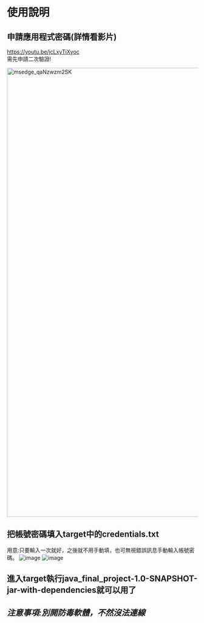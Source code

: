 # 使用說明
## 申請應用程式密碼(詳情看影片)
https://youtu.be/jcLxyTiXyoc <br>
需先申請二次驗證!

<img width="1182" alt="msedge_qaNzwzm2SK" src="https://github.com/kevin01157007/java_final_project/assets/134579142/07bae4a8-d1c7-4607-ba11-5018030616ec">

## 把帳號密碼填入target中的credentials.txt
用意:只要輸入一次就好，之後就不用手動填，也可無視錯誤訊息手動輸入帳號密碼。
![image](https://github.com/kevin01157007/java_final_project/assets/152252977/f6f3264e-7344-42c1-8ecf-ec087f205e24)
![image](https://github.com/kevin01157007/java_final_project/assets/152252977/4b698ba4-60ae-4f90-aaee-3c3074f3dbe4)
## 進入target執行java_final_project-1.0-SNAPSHOT-jar-with-dependencies就可以用了
## *注意事項:別開防毒軟體，不然沒法連線*
